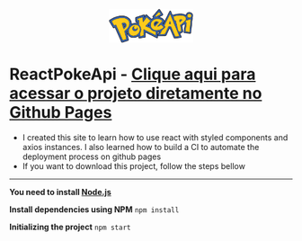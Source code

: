 <p align="center">
    <img width="150px" src="https://raw.githubusercontent.com/PokeAPI/media/master/logo/pokeapi_256.png" align="center" alt="PokeApi Logo" />
</p>

# ReactPokeApi - <a href="https://hoyci.github.io/pokemonReact/">Clique aqui para acessar o projeto diretamente no Github Pages</a>

- I created this site to learn how to use react with styled components and axios instances. I also learned how to build a CI to automate the deployment process on github pages
- If you want to download this project, follow the steps bellow


---


**You need to install [Node.js](https://nodejs.org/en/download/)**

**Install dependencies using NPM**
```npm install```

**Initializing the project**
```npm start```
